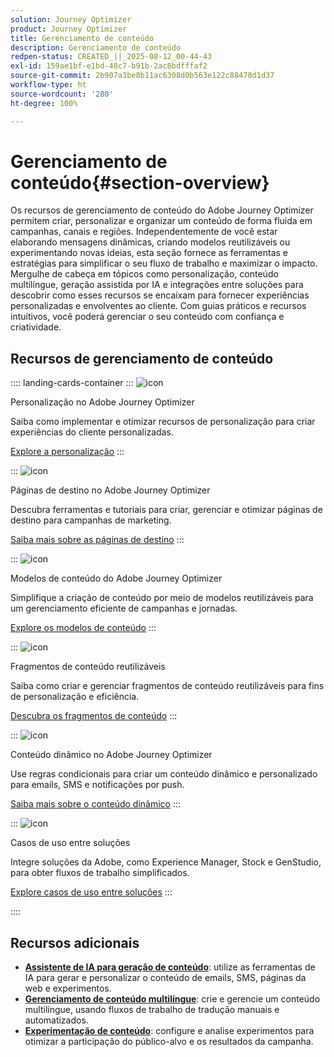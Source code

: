 ```yaml
---
solution: Journey Optimizer
product: Journey Optimizer
title: Gerenciamento de conteúdo
description: Gerenciamento de conteúdo
redpen-status: CREATED_||_2025-08-12_00-44-43
exl-id: 159ae1bf-e1bd-48c7-b91b-2ac8bdfffaf2
source-git-commit: 2b907a3be8b11ac6308d0b563e122c88478d1d37
workflow-type: ht
source-wordcount: '280'
ht-degree: 100%

---
```


# Gerenciamento de conteúdo{#section-overview}

Os recursos de gerenciamento de conteúdo do Adobe Journey Optimizer permitem criar, personalizar e organizar um conteúdo de forma fluida em campanhas, canais e regiões. Independentemente de você estar elaborando mensagens dinâmicas, criando modelos reutilizáveis ou experimentando novas ideias, esta seção fornece as ferramentas e estratégias para simplificar o seu fluxo de trabalho e maximizar o impacto. Mergulhe de cabeça em tópicos como personalização, conteúdo multilíngue, geração assistida por IA e integrações entre soluções para descobrir como esses recursos se encaixam para fornecer experiências personalizadas e envolventes ao cliente. Com guias práticos e recursos intuitivos, você poderá gerenciar o seu conteúdo com confiança e criatividade.

## Recursos de gerenciamento de conteúdo

:::: landing-cards-container
:::
![icon](https://cdn.experienceleague.adobe.com/icons/bullseye.svg)

Personalização no Adobe Journey Optimizer

Saiba como implementar e otimizar recursos de personalização para criar experiências do cliente personalizadas.

[Explore a personalização](personalization-landing-page.md)
:::

:::
![icon](https://cdn.experienceleague.adobe.com/icons/circle-play.svg?lang=pt-BR)

Páginas de destino no Adobe Journey Optimizer

Descubra ferramentas e tutoriais para criar, gerenciar e otimizar páginas de destino para campanhas de marketing.

[Saiba mais sobre as páginas de destino](landing-pages-landing-page.md)
:::

:::
![icon](https://cdn.experienceleague.adobe.com/icons/list-check.svg?lang=pt-BR)

Modelos de conteúdo do Adobe Journey Optimizer

Simplifique a criação de conteúdo por meio de modelos reutilizáveis para um gerenciamento eficiente de campanhas e jornadas.

[Explore os modelos de conteúdo](content-templates-landing-page.md)
:::

:::
![icon](https://cdn.experienceleague.adobe.com/icons/puzzle-piece.svg?lang=pt-BR)

Fragmentos de conteúdo reutilizáveis

Saiba como criar e gerenciar fragmentos de conteúdo reutilizáveis para fins de personalização e eficiência.

[Descubra os fragmentos de conteúdo](fragments-landing-page.md)
:::

:::
![icon](https://cdn.experienceleague.adobe.com/icons/gear.svg?lang=pt-BR)

Conteúdo dinâmico no Adobe Journey Optimizer

Use regras condicionais para criar um conteúdo dinâmico e personalizado para emails, SMS e notificações por push.

[Saiba mais sobre o conteúdo dinâmico](dynamic-landing-page.md)
:::

:::
![icon](https://cdn.experienceleague.adobe.com/icons/puzzle-piece.svg?lang=pt-BR)

Casos de uso entre soluções

Integre soluções da Adobe, como Experience Manager, Stock e GenStudio, para obter fluxos de trabalho simplificados.

[Explore casos de uso entre soluções](combine-landing-page.md)
:::

::::


## Recursos adicionais

- **[Assistente de IA para geração de conteúdo](ai-assistant-landing-page.md)**: utilize as ferramentas de IA para gerar e personalizar o conteúdo de emails, SMS, páginas da web e experimentos.
- **[Gerenciamento de conteúdo multilíngue](content-multilingual-landing-page.md)**: crie e gerencie um conteúdo multilíngue, usando fluxos de trabalho de tradução manuais e automatizados.
- **[Experimentação de conteúdo](content-experiment-landing-page.md)**: configure e analise experimentos para otimizar a participação do público-alvo e os resultados da campanha.
